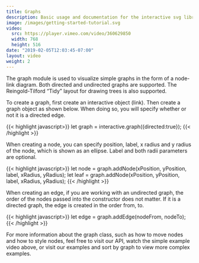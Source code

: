 ```yaml
---
title: Graphs
description: Basic usage and documentation for the interactive svg library. Explains how to build a simple interactive and embed it in the browser.
image: /images/getting-started-tutorial.svg
video:
  src: https://player.vimeo.com/video/360629850
  width: 768
  height: 516
date: "2019-02-05T12:03:45-07:00"
layout: video
weight: 2
---
```


The graph module is used to visualize simple graphs in the form of a node-link diagram. Both directed and undirected graphs are supported. The Reingold-Tilford “Tidy” layout for drawing trees is also supported.

To create a graph, first create an interactive object (link). Then create a graph object as shown below. When doing so, you will specify whether or not it is a directed edge.

{{< highlight javascript>}}
let graph = interactive.graph({directed:true});
{{< /highlight >}}

When creating a node, you can specify position, label, x radius and y radius of the node, which is shown as an ellipse. Label and both radii parameters are optional.

{{< highlight javascript>}}
let node = graph.addNode(xPosition, yPosition, label, xRadius, yRadius);
let leaf = graph.addNode(xPosition, yPosition, label, xRadius, yRadius);
{{< /highlight >}}

When creating an edge, if you are working with an undirected graph, the order of the nodes passed into the constructor does not matter. If it is a directed graph, the edge is created in the order from, to.

{{< highlight javascript>}}
let edge = graph.addEdge(nodeFrom, nodeTo);
{{< /highlight >}}


For more information about the graph class, such as how to move nodes and how to style nodes, feel free to visit our API, watch the simple example video above, or visit our examples and sort by graph to view more complex examples.

